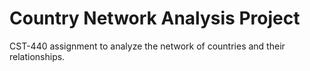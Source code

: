# Country Network Analysis Project

CST-440 assignment to analyze the network of countries and their relationships. 

